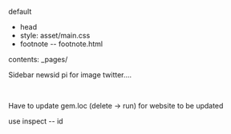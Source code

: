 default
- head
- style: asset/main.css
- footnote -- footnote.html

contents:
_pages/

Sidebar
newsid
pi for image
twitter....

<br>


Have to update gem.loc (delete -> run) for website to be updated

use inspect -- id 